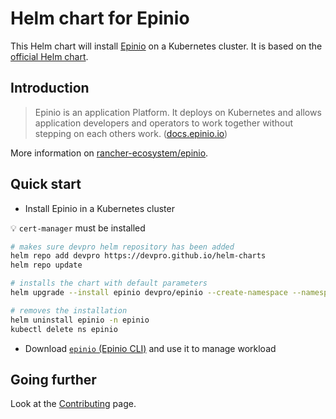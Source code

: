 # Helm chart for Epinio

This Helm chart will install [Epinio](https://epinio.io/) on a Kubernetes cluster.
It is based on the [official Helm chart](https://artifacthub.io/packages/helm/epinio/epinio).

## Introduction

> Epinio is an application Platform. It deploys on Kubernetes and allows application developers and operators to work together without stepping on each others work. ([docs.epinio.io](https://docs.epinio.io/))

More information on [rancher-ecosystem/epinio](https://devpro.github.io/rancher-ecosystem/epinio/).

## Quick start

- Install Epinio in a Kubernetes cluster

💡 `cert-manager` must be installed

```bash
# makes sure devpro helm repository has been added
helm repo add devpro https://devpro.github.io/helm-charts
helm repo update

# installs the chart with default parameters
helm upgrade --install epinio devpro/epinio --create-namespace --namespace epinio

# removes the installation
helm uninstall epinio -n epinio
kubectl delete ns epinio
```

- Download [`epinio` (Epinio CLI)](https://github.com/epinio/epinio/releases/) and use it to manage workload

## Going further

Look at the [Contributing](CONTRIBUTING.md) page.
